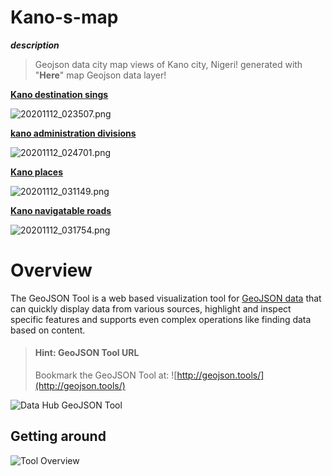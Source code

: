 # Kano-s-map
_**description**_

> Geojson data city map views of Kano city, Nigeri!
generated with "**Here**" map Geojson data layer!

[**Kano destination sings**](http://geojson.tools/index.html?url=https://xyz.api.here.com/hub/spaces/Rv3JLYSi/iterate?handle=0&limit=5000&access_token=AHajD8T7Q9SwxZbTCgoxNAA)

![20201112_023507.png](https://user-images.githubusercontent.com/72520148/98884150-b7f2d480-248f-11eb-8b9f-d5d6bce982c6.png)

[**kano administration divisions**](http://geojson.tools/index.html?url=https://xyz.api.here.com/hub/spaces/SZ6S2aFi/iterate?handle=0&limit=5000&access_token=AHajD8T7Q9SwxZbTCgoxNAA)

![20201112_024701.png](https://user-images.githubusercontent.com/72520148/98884924-61869580-2491-11eb-8b8c-2b188f1b6570.png)

[**Kano places**](http://geojson.tools/index.html?url=https://xyz.api.here.com/hub/spaces/BUCweKrb/iterate?handle=0&limit=5000&access_token=AHajD8T7Q9SwxZbTCgoxNAA)

![20201112_031149.png](https://user-images.githubusercontent.com/72520148/98886689-d5766d00-2494-11eb-804f-61b7ba51025d.png)

[**Kano navigatable roads**](http://geojson.tools/index.html?url=https://xyz.api.here.com/hub/spaces/SZ6S2aFI/iterate?handle=0&limit=5000&access_token=AHajD8T7Q9SwxZbTCgoxNAA)

![20201112_031754.png](https://user-images.githubusercontent.com/72520148/98887183-c9d77600-2495-11eb-9d08-7deaedd7f8a9.png)

# Overview

The GeoJSON Tool is a web based visualization tool for [GeoJSON data](http://geojson.tools/)
that can quickly display data from various sources, highlight and inspect specific features and supports even complex operations like finding data based on content.

> #### Hint: GeoJSON Tool URL
>
> Bookmark the GeoJSON Tool at:
> ![http://geojson.tools/](http://geojson.tools/)

![Data Hub GeoJSON Tool](images/viewer.png)

## Getting around

![Tool Overview](images/viewer-parts.png)
